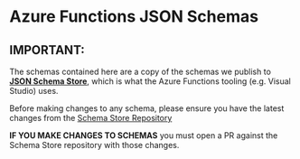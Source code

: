 # Azure Functions JSON Schemas

## IMPORTANT:
The schemas contained here are a copy of the schemas we publish to [**JSON Schema Store**](http://schemastore.org/json/), which is what the Azure Functions tooling (e.g. Visual Studio) uses.

Before making changes to any schema, please ensure you have the latest changes from the [Schema Store Repository](https://github.com/schemastore/schemastore/)

**IF YOU MAKE CHANGES TO SCHEMAS** you must open a PR against the Schema Store repository with those changes.
